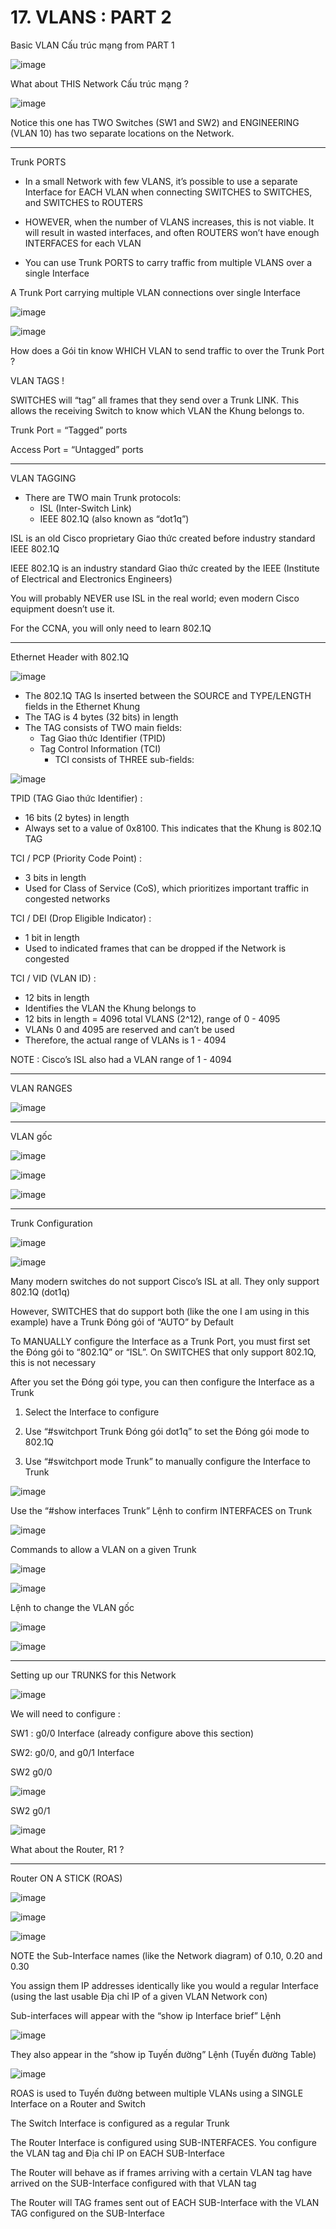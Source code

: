 # 17. VLANS : PART 2

Basic VLAN Cấu trúc mạng from PART 1

![image](https://github.com/psaumur/CCNA/assets/106411237/f6df37e0-d494-4e46-b6e8-6d2ba0cd0ff6)


What about THIS Network Cấu trúc mạng ?

![image](https://github.com/psaumur/CCNA/assets/106411237/e6aff877-3792-469f-8955-0f3e17c6f1ed)


Notice this one has TWO Switches (SW1 and SW2) and ENGINEERING (VLAN 10) has two separate locations on the Network.

---

Trunk PORTS

- In a small Network with few VLANS, it’s possible to use a separate Interface for EACH VLAN when connecting SWITCHES to SWITCHES, and SWITCHES to ROUTERS

- HOWEVER, when the number of VLANS increases, this is not viable. It will result in wasted interfaces, and often ROUTERS won’t have enough INTERFACES for each VLAN

- You can use Trunk PORTS to carry traffic from multiple VLANS over a single Interface

A Trunk Port carrying multiple VLAN connections over single Interface

![image](https://github.com/psaumur/CCNA/assets/106411237/5cb7c933-689a-499b-9f30-51fe63d8b059)


![image](https://github.com/psaumur/CCNA/assets/106411237/8ea9a799-cf0d-4b1d-9706-db002772fe6d)


How does a Gói tin know WHICH VLAN to send traffic to over the Trunk Port ?

VLAN TAGS !

SWITCHES will “tag” all frames that they send over a Trunk LINK. This allows the receiving Switch to know which VLAN the Khung belongs to.

Trunk Port = “Tagged” ports

Access Port = “Untagged” ports

---

VLAN TAGGING

- There are TWO main Trunk protocols:
    - ISL (Inter-Switch Link)
    - IEEE 802.1Q (also known as “dot1q”)

ISL is an old Cisco proprietary Giao thức created before industry standard IEEE 802.1Q

IEEE 802.1Q is an industry standard Giao thức created by the IEEE (Institute of Electrical and Electronics Engineers)

You will probably NEVER use ISL in the real world; even modern Cisco equipment doesn’t use it.

For the CCNA, you will only need to learn 802.1Q

---

Ethernet Header with 802.1Q

![image](https://github.com/psaumur/CCNA/assets/106411237/00e817cd-1cac-44c5-a5f6-5459d383236d)


- The 802.1Q TAG Is inserted between the SOURCE and TYPE/LENGTH fields in the Ethernet Khung
- The TAG is 4 bytes (32 bits) in length
- The TAG consists of TWO main fields:
    - Tag Giao thức Identifier (TPID)
    - Tag Control Information (TCI)
        - TCI consists of THREE sub-fields:

![image](https://github.com/psaumur/CCNA/assets/106411237/8e52856b-58b9-448e-a007-254973fe707e)


TPID (TAG Giao thức Identifier) :

- 16 bits (2 bytes) in length
- Always set to a value of 0x8100. This indicates that the Khung is 802.1Q TAG

TCI / PCP (Priority Code Point) :

- 3 bits in length
- Used for Class of Service (CoS), which prioritizes important traffic in congested networks

TCI / DEI (Drop Eligible Indicator) :

- 1 bit in length
- Used to indicated frames that can be dropped if the Network is congested

TCI / VID (VLAN ID) :

- 12 bits in length
- Identifies the VLAN the Khung belongs to
- 12 bits in length = 4096 total VLANS (2^12), range of 0 - 4095
- VLANs 0 and 4095 are reserved and can’t be used
- Therefore, the actual range of VLANs is 1 - 4094

NOTE : Cisco’s ISL also had a VLAN range of 1 - 4094

---

VLAN RANGES

![image](https://github.com/psaumur/CCNA/assets/106411237/1c55a830-bfdd-423a-9688-334a3dd2bfa3)


---

VLAN gốc

![image](https://github.com/psaumur/CCNA/assets/106411237/8b1e09a1-e9c5-410e-ad87-581b95eaca81)


![image](https://github.com/psaumur/CCNA/assets/106411237/f8145795-b3f7-4766-9507-4fba7c743a14)


![image](https://github.com/psaumur/CCNA/assets/106411237/a1811276-c043-4035-9957-800873068615)

---

Trunk Configuration

![image](https://github.com/psaumur/CCNA/assets/106411237/d73b8f0b-2154-4e7f-8057-7c5b3f5078cc)


![image](https://github.com/psaumur/CCNA/assets/106411237/29313a87-cf16-439c-8a9e-90b518326954)

Many modern switches do not support Cisco’s ISL at all. They only support 802.1Q (dot1q)

However, SWITCHES that do support both (like the one I am using in this example) have a Trunk Đóng gói of “AUTO” by Default

To MANUALLY configure the Interface as a Trunk Port, you must first set the Đóng gói to “802.1Q” or “ISL”. On SWITCHES that only support 802.1Q, this is not necessary

After you set the Đóng gói type, you can then configure the Interface as a Trunk

1) Select the Interface to configure

2) Use “#switchport Trunk Đóng gói dot1q” to set the Đóng gói mode to 802.1Q

3) Use “#switchport mode Trunk” to manually configure the Interface to Trunk

![image](https://github.com/psaumur/CCNA/assets/106411237/6b897fb0-14a3-4e6a-b4e8-e278a6aec08e)


Use the “#show interfaces Trunk” Lệnh to confirm INTERFACES on Trunk

![image](https://github.com/psaumur/CCNA/assets/106411237/d3e144c7-90e3-4ab0-8021-7eb4d1420282)


Commands to allow a VLAN on a given Trunk

![image](https://github.com/psaumur/CCNA/assets/106411237/6a60f6ce-55be-4df5-a715-b871e5e461f4)


![image](https://github.com/psaumur/CCNA/assets/106411237/b39b091d-1ea9-4f72-b592-1eeb8ef25f90)


Lệnh to change the VLAN gốc

![image](https://github.com/psaumur/CCNA/assets/106411237/5109becb-27dd-4c63-9c7b-74b6f55e9d5f)


![image](https://github.com/psaumur/CCNA/assets/106411237/36abc437-69cb-4c56-8a59-87479ce01a7f)


---

Setting up our TRUNKS for this Network

![image](https://github.com/psaumur/CCNA/assets/106411237/892b5322-807b-4d76-91cb-a039766794c5)


We will need to configure :

SW1 : g0/0 Interface (already configure above this section)

SW2: g0/0, and g0/1 Interface

SW2 g0/0

![image](https://github.com/psaumur/CCNA/assets/106411237/7b313959-b710-4bb6-a281-727ec9477c3e)


SW2 g0/1

![image](https://github.com/psaumur/CCNA/assets/106411237/c26f17c8-0ec9-4406-ab66-83adf28c8550)


What about the Router, R1 ? 

---

Router ON A STICK (ROAS)

![image](https://github.com/psaumur/CCNA/assets/106411237/66c4ace0-8341-4c9c-8ff5-7c171034df53)


![image](https://github.com/psaumur/CCNA/assets/106411237/b409165d-39e6-4fba-ade1-2451f7e2fa8c)


![image](https://github.com/psaumur/CCNA/assets/106411237/112a2089-5a9e-4b13-945c-6be7f188d6a8)


NOTE the Sub-Interface names (like the Network diagram) of 0.10, 0.20 and 0.30

You assign them IP addresses identically like you would a regular Interface (using the last usable Địa chỉ IP of a given VLAN Network con)

Sub-interfaces will appear with the “show ip Interface brief” Lệnh

![image](https://github.com/psaumur/CCNA/assets/106411237/9b7ecbd1-c5f4-4ed0-9988-8fd17e16c9ae)


They also appear in the “show ip Tuyến đường” Lệnh (Tuyến đường Table)

![image](https://github.com/psaumur/CCNA/assets/106411237/1e9bb3fa-5aca-4883-8aff-52a554dcfba6)


ROAS is used to Tuyến đường between multiple VLANs using a SINGLE Interface on a Router and Switch

The Switch Interface is configured as a regular Trunk

The Router Interface is configured using SUB-INTERFACES. You configure the VLAN tag and Địa chỉ IP on EACH SUB-Interface

The Router will behave as if frames arriving with a certain VLAN tag have arrived on the SUB-Interface configured with that VLAN tag

The Router will TAG frames sent out of EACH SUB-Interface with the VLAN TAG configured on the SUB-Interface
